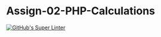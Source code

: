 # Assign-02-PHP-Calculations
[![GitHub's Super Linter](https://github.com/ICS20-Programming-SavyonM/Assign-02-PHP-Calculations/workflows/GitHub's%20Super%20Linter/badge.svg)](https://github.com/ICS20-Programming-SavyonM/Assign-02-PHP-Calculations/actions)